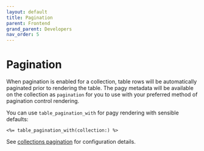 ```yaml
---
layout: default
title: Pagination
parent: Frontend
grand_parent: Developers
nav_order: 5
---
```


# Pagination

When pagination is enabled for a collection, table rows will be automatically paginated prior to rendering the table.
The pagy metadata will be available on the collection as `pagination` for you to use with your preferred method of
pagination control rendering.

You can use `table_pagination_with` for pagy rendering with sensible defaults:

```erb
<%= table_pagination_with(collection:) %>
```

See [collections pagination](../collections/pagination) for configuration details.
